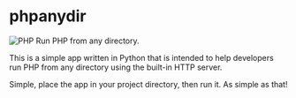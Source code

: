 # phpanydir
![PHP](https://github.com/yousufsaif/phpanydir/assets/20755344/b7d7d95c-30de-4eb2-af3c-6f570ea23f70)
Run PHP from any directory.

This is a simple app written in Python that is intended to help developers run PHP from any directory using the built-in HTTP server.

Simple, place the app in your project directory, then run it. As simple as that!
